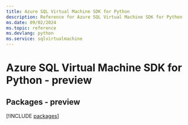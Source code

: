 ```yaml
---
title: Azure SQL Virtual Machine SDK for Python
description: Reference for Azure SQL Virtual Machine SDK for Python
ms.date: 09/02/2024
ms.topic: reference
ms.devlang: python
ms.service: sqlvirtualmachine
---
```

# Azure SQL Virtual Machine SDK for Python - preview
## Packages - preview
[!INCLUDE [packages](sql-virtual-machine-index.md)]